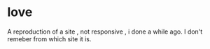 # love

A reproduction of a site , not responsive , i done a while ago. I don't remeber from which site it is.  
